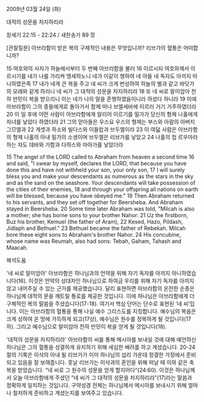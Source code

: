 2009년 03월 24일 (화)

대적의 성문을 차지하리라



창세기 22:15 - 22:24 / 새찬송가 89 장

[관찰질문]
아브라함이 받은 복의 구체적인 내용은 무엇입니까?
리브가의 혈통은 어떠합니까?

15 여호와의 사자가 하늘에서부터 두 번째 아브라함을 불러 
16 이르시되 여호와께서 이르시기를 내가 나를 가리켜 맹세하노니 네가 이같이 행하여 네 아들 네 독자도 아끼지 아니하였은즉 
17 내가 네게 큰 복을 주고 네 씨가 크게 번성하여 하늘의 별과 같고 바닷가의 모래와 같게 하리니 네 씨가 그 대적의 성문을 차지하리라 
18 또 네 씨로 말미암아 천하 만민이 복을 받으리니 이는 네가 나의 말을 준행하였음이니라 하셨다 하니라 
19 이에 아브라함이 그의 종들에게로 돌아가서 함께 떠나 브엘세바에 이르러 거기 거주하였더라 
20 이 일 후에 어떤 사람이 아브라함에게 알리어 이르기를 밀가가 당신의 형제 나홀에게 자녀를 낳았다 하였더라 
21 그의 맏아들은 우스요 우스의 형제는 부스와 아람의 아버지 그므엘과 
22 게셋과 하소와 빌다스와 이들랍과 브두엘이라 
23 이 여덟 사람은 아브라함의 형제 나홀의 아내 밀가의 소생이며 브두엘은 리브가를 낳았고 
24 나홀의 첩 르우마라 하는 자도 데바와 가함과 다하스와 마아가를 낳았더라 

15 The angel of the LORD called to Abraham from heaven a second time 
16 and said, "I swear by myself, declares the LORD, that because you have done this and have not withheld your son, your only son, 
17 I will surely bless you and make your descendants as numerous as the stars in the sky and as the sand on the seashore. Your descendants will take possession of the cities of their enemies, 
18 and through your offspring all nations on earth will be blessed, because you have obeyed me." 
19 Then Abraham returned to his servants, and they set off together for Beersheba. And Abraham stayed in Beersheba. 
20 Some time later Abraham was told, "Milcah is also a mother; she has borne sons to your brother Nahor: 
21 Uz the firstborn, Buz his brother, Kemuel (the father of Aram), 
22 Kesed, Hazo, Pildash, Jidlaph and Bethuel." 
23 Bethuel became the father of Rebekah. Milcah bore these eight sons to Abraham's brother Nahor. 
24 His concubine, whose name was Reumah, also had sons: Tebah, Gaham, Tahash and Maacah.

해석도움





'네 씨로 말미암아'
 아브라함은 하나님과의 언약을 위해 자기 독자를 아끼지 아니하였습니다(16). 이것은 언약의 상대자인 하나님으로 하여금 우리를 위해 자기 독자를 아끼지 않고 내어주실 수 있는 근거를 제공했습니다. 달리 표현하면 아브라함의 온전한 순종은 하나님께 대적의 문을 깨트릴 통로를 제공한 것입니다. 이에 하나님은 아브라함에게 더 구체적인 복의 말씀을 주셨습니다(17-18). 여기서 핵심 단어는 단수로 표현된 ‘네 씨’입니다. 이는 아브라함의 혈통을 통해 나실 예수 그리스도를 지칭합니다. 예수님의 복음은 크게 성하여 온 땅에 가득하게 되고(17상), 예수님은 원수를 정복하게 될 것입니다(17하). 그리고 예수님으로 말미암아 천하 만민이 복을 얻게 될 것입니다(18).         

'대적의 성문을 차지하리라'
 아브라함의 씨를 통해 메시아를 보내실 것에 대해 예언하신 하나님은 그의 혈통을 성결하게 유지하기 위해 세심한 배려를 하고 계셨습니다. 20-24절의 기록은 이삭의 아내 될 리브가가 이미 하나님의 섭리 가운데 정결한 가정에서 준비되고 있음을 잘 보여줍니다. 훗날 리브가는 이삭과의 혼인을 위해 떠날 때 이와 같은 축복을 받았습니다. “네 씨로 그 원수의 성문을 얻게 할지어다”(24:60). 이것은 하나님께서 오늘 아브라함에게 주셨던 “네 씨가 그 대적의 성문을 차지하리라”(17)라는 말씀과 정확하게 일치하는 것입니다. 구약성경 전체는 하나님께서 메시아를 보내시기 위해 얼마나 철저하게 준비하고 계셨는지를 보여주고 있습니다.
